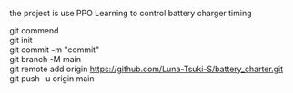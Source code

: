 the project is use PPO Learning to control battery charger timing

git commend  
git init  
git commit -m "commit"  
git branch -M main  
git remote add origin https://github.com/Luna-Tsuki-S/battery_charter.git  
git push -u origin main
